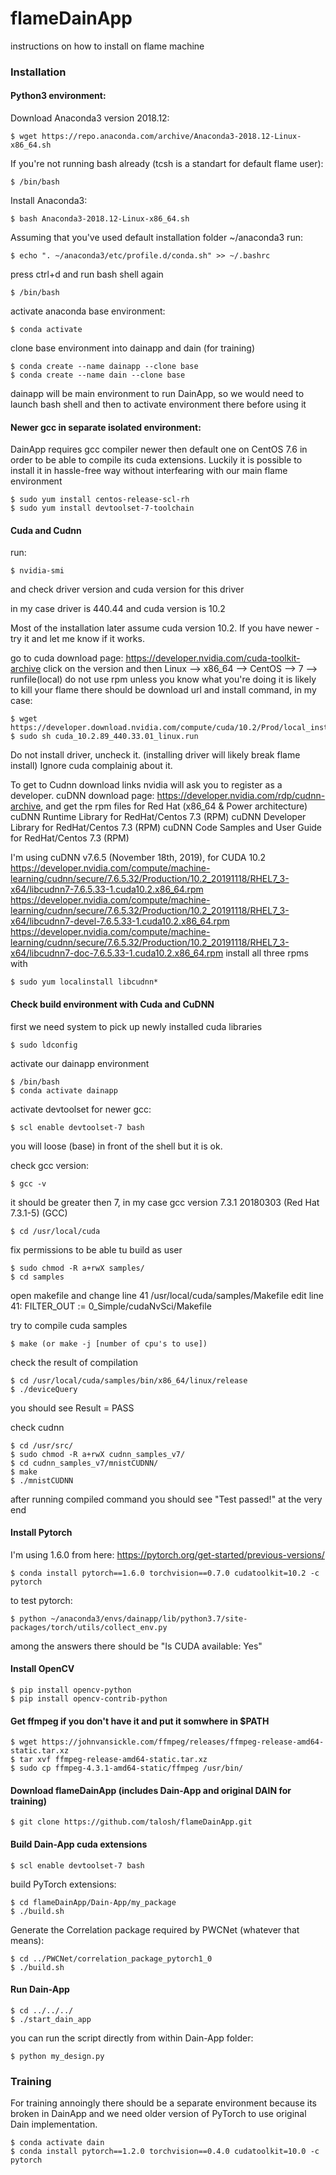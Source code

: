 # flameDainApp

instructions on how to install on flame machine

### Installation

#### Python3 environment:

Download Anaconda3 version 2018.12:

    $ wget https://repo.anaconda.com/archive/Anaconda3-2018.12-Linux-x86_64.sh

If you're not running bash already (tcsh is a standart for default flame user):
    
    $ /bin/bash
    
Install Anaconda3:

    $ bash Anaconda3-2018.12-Linux-x86_64.sh

Assuming that you've used default installation folder ~/anaconda3 run:

    $ echo ". ~/anaconda3/etc/profile.d/conda.sh" >> ~/.bashrc

press ctrl+d and run bash shell again

    $ /bin/bash
    
activate anaconda base environment:

    $ conda activate
    
clone base environment into dainapp and dain (for training)

    $ conda create --name dainapp --clone base
    $ conda create --name dain --clone base
    
dainapp will be main environment to run DainApp, so we would need to launch bash shell and then to activate environment there before using it

#### Newer gcc in separate isolated environment:

DainApp requires gcc compiler newer then default one on CentOS 7.6 in order to be able to compile its cuda extensions. Luckily it is possible to install it in hassle-free way without interfearing with our main flame environment

    $ sudo yum install centos-release-scl-rh
    $ sudo yum install devtoolset-7-toolchain

#### Cuda and Cudnn

run:

    $ nvidia-smi
    
and check driver version and cuda version for this driver

in my case driver is 440.44 and cuda version is 10.2

Most of the installation later assume cuda version 10.2. If you have newer - try it and let me know if it works.

go to cuda download page:	https://developer.nvidia.com/cuda-toolkit-archive
click on the version and then Linux --> x86_64 --> CentOS --> 7 --> runfile(local)
do not use rpm unless you know what you're doing it is likely to kill your flame
there should be download url and install command, in my case:

    $ wget https://developer.download.nvidia.com/compute/cuda/10.2/Prod/local_installers/cuda_10.2.89_440.33.01_linux.run
    $ sudo sh cuda_10.2.89_440.33.01_linux.run

Do not install driver, uncheck it. (installing driver will likely break flame install)
Ignore cuda complainig about it.

To get to Cudnn download links nvidia will ask you to register as a developer.
cuDNN download page:	https://developer.nvidia.com/rdp/cudnn-archive,
and get the rpm files for Red Hat (x86_64 & Power architecture)
cuDNN Runtime Library for RedHat/Centos 7.3 (RPM)
cuDNN Developer Library for RedHat/Centos 7.3 (RPM)
cuDNN Code Samples and User Guide for RedHat/Centos 7.3 (RPM)

I'm using cuDNN v7.6.5 (November 18th, 2019), for CUDA 10.2
https://developer.nvidia.com/compute/machine-learning/cudnn/secure/7.6.5.32/Production/10.2_20191118/RHEL7_3-x64/libcudnn7-7.6.5.33-1.cuda10.2.x86_64.rpm
https://developer.nvidia.com/compute/machine-learning/cudnn/secure/7.6.5.32/Production/10.2_20191118/RHEL7_3-x64/libcudnn7-devel-7.6.5.33-1.cuda10.2.x86_64.rpm
https://developer.nvidia.com/compute/machine-learning/cudnn/secure/7.6.5.32/Production/10.2_20191118/RHEL7_3-x64/libcudnn7-doc-7.6.5.33-1.cuda10.2.x86_64.rpm
install all three rpms with 
    
    $ sudo yum localinstall libcudnn* 

#### Check build environment with Cuda and CuDNN

first we need system to pick up newly installed cuda libraries
    
    $ sudo ldconfig

activate our dainapp environment
    
    $ /bin/bash
    $ conda activate dainapp

activate devtoolset for newer gcc:
    
    $ scl enable devtoolset-7 bash

you will loose (base) in front of the shell but it is ok.

check gcc version:
    
    $ gcc -v

it should be greater then 7, in my case gcc version 7.3.1 20180303 (Red Hat 7.3.1-5) (GCC)

    $ cd /usr/local/cuda

fix permissions to be able tu build as user

    $ sudo chmod -R a+rwX samples/
    $ cd samples
    
open makefile and change line 41
/usr/local/cuda/samples/Makefile
edit line 41:
FILTER_OUT := 0_Simple/cudaNvSci/Makefile

try to compile cuda samples

    $ make (or make -j [number of cpu's to use])

check the result of compilation

    $ cd /usr/local/cuda/samples/bin/x86_64/linux/release
    $ ./deviceQuery

you should see Result = PASS

check cudnn

    $ cd /usr/src/
    $ sudo chmod -R a+rwX cudnn_samples_v7/
    $ cd cudnn_samples_v7/mnistCUDNN/
    $ make
    $ ./mnistCUDNN
    
after running compiled command you should see "Test passed!" at the very end

#### Install Pytorch
I'm using 1.6.0 from here: https://pytorch.org/get-started/previous-versions/
    
    $ conda install pytorch==1.6.0 torchvision==0.7.0 cudatoolkit=10.2 -c pytorch
    
to test pytorch:
    
    $ python ~/anaconda3/envs/dainapp/lib/python3.7/site-packages/torch/utils/collect_env.py
    
among the answers there should be "Is CUDA available: Yes"

#### Install OpenCV

    $ pip install opencv-python
    $ pip install opencv-contrib-python

#### Get ffmpeg if you don't have it and put it somwhere in $PATH

    $ wget https://johnvansickle.com/ffmpeg/releases/ffmpeg-release-amd64-static.tar.xz
    $ tar xvf ffmpeg-release-amd64-static.tar.xz
    $ sudo cp ffmpeg-4.3.1-amd64-static/ffmpeg /usr/bin/
    
#### Download flameDainApp (includes Dain-App and original DAIN for training)

    $ git clone https://github.com/talosh/flameDainApp.git
    
#### Build Dain-App cuda extensions 

    $ scl enable devtoolset-7 bash

build PyTorch extensions:

    $ cd flameDainApp/Dain-App/my_package 
    $ ./build.sh
    
Generate the Correlation package required by PWCNet (whatever that means):

    $ cd ../PWCNet/correlation_package_pytorch1_0
    $ ./build.sh

#### Run Dain-App
    
    $ cd ../../../
    $ ./start_dain_app
    
you can run the script directly from within Dain-App folder:

    $ python my_design.py
    
### Training

For training annoingly there should be a separate environment because its broken in DainApp and we need older version of PyTorch to use original Dain implementation.

    $ conda activate dain
    $ conda install pytorch==1.2.0 torchvision==0.4.0 cudatoolkit=10.0 -c pytorch
    

